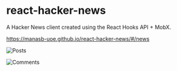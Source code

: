 # react-hacker-news
A Hacker News client created using the React Hooks API + MobX.

https://manasb-uoe.github.io/react-hacker-news/#/news

![Posts](https://github.com/manasb-uoe/react-hacker-news/blob/master/screenshots/posts.PNG)

![Comments](https://github.com/manasb-uoe/react-hacker-news/blob/master/screenshots/comments.PNG)
